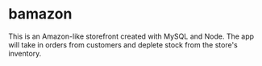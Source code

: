 # bamazon
This is an Amazon-like storefront created with MySQL and Node. The app will take in orders from customers and deplete stock from the store's inventory.
